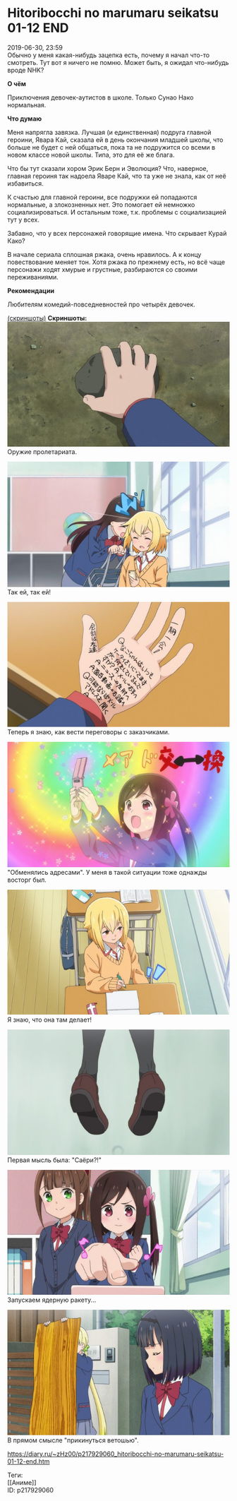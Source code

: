 Hitoribocchi no marumaru seikatsu 01-12 END
============================================

   
 2019-06-30, 23:59   
  Обычно у меня какая-нибудь зацепка есть, почему я начал что-то смотреть. Тут вот я ничего не помню. Может быть, я ожидал что-нибудь вроде NHK?   
   
  **О чём**    
   
 Приключения девочек-аутистов в школе. Только Сунао Нако нормальная.   
   
  **Что думаю**    
   
 Меня напрягла завязка. Лучшая (и единственная) подруга главной героини, Явара Кай, сказала ей в день окончания младшей школы, что больше не будет с ней общаться, пока та не подружится со всеми в новом классе новой школы. Типа, это для её же блага.   
   
 Что бы тут сказали хором Эрик Берн и Эволюция? Что, наверное, главная героиня так надоела Яваре Кай, что та уже не знала, как от неё избавиться.   
   
 К счастью для главной героини, все подружки ей попадаются нормальные, а злокозненных нет. Это помогает ей немножко социализироваться. И остальным тоже, т.к. проблемы с социализацией тут у всех.   
   
 Забавно, что у всех персонажей говорящие имена. Что скрывает Курай Како?   
   
 В начале сериала сплошная ржака, очень нравилось. А к концу повествование меняет тон. Хотя ржака по прежнему есть, но всё чаще персонажи ходят хмурые и грустные, разбираются со своими переживаниями.   
   
  **Рекомендации**    
   
 Любителям комедий-повседневностей про четырёх девочек.   
   
  [(скриншоты)](https://zHz00.diary.ru/p217929060.htm?index=1#linkmore217929060m1)     **Скриншоты:**    
   [![](pics/bRnj3eJl.png)](https://i.imgur.com/bRnj3eJ.png)    
 Оружие пролетариата.   
   
  [![](pics/dOuad4ql.png)](https://i.imgur.com/dOuad4q.png)    
 Так ей, так ей!   
   
  [![](pics/Wl33okAl.png)](https://i.imgur.com/Wl33okA.png)    
 Теперь я знаю, как вести переговоры с заказчиками.   
   
  [![](pics/nqv6Daxl.png)](https://i.imgur.com/nqv6Dax.png)    
 "Обменялись адресами". У меня в такой ситуации тоже однажды восторг был.   
   
  [![](pics/41FpxTxl.png)](https://i.imgur.com/41FpxTx.png)    
 Я знаю, что она там делает!   
   
  [![](pics/ZeNOvYSl.png)](https://i.imgur.com/ZeNOvYS.png)    
 Первая мысль была: "Саёри?!"   
   
  [![](pics/uoGq0qdl.jpg)](https://i.imgur.com/uoGq0qd.jpg)    
 Запускаем ядерную ракету...   
   
  [![](pics/S858tk8l.jpg)](https://i.imgur.com/S858tk8.jpg)    
 В прямом смысле "прикинуться ветошью".      
    
 <https://diary.ru/~zHz00/p217929060_hitoribocchi-no-marumaru-seikatsu-01-12-end.htm>   
   
 Теги:   
 [[Аниме]]   
 ID: p217929060